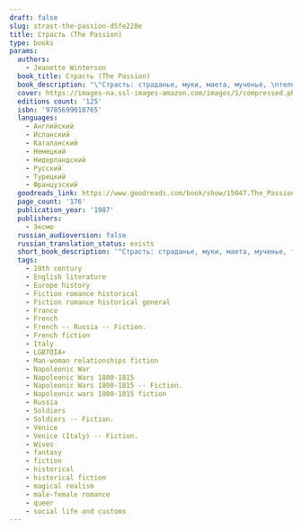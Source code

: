 ```yaml
---
draft: false
slug: strast-the-passion-d5fe228e
title: Страсть (The Passion)
type: books
params:
  authors:
    - Jeanette Winterson
  book_title: Страсть (The Passion)
  book_description: "\"Страсть: страданье, муки, маета, мученье, \nтелесная боль, душевная скорбь, тоска; подвиг, сознательно принятые на \nсебя тяготы, мученичество\". Так нам говорит словарь Даля. Но роман \nДженет Уинтерсон - бесспорной звезды британской литературы конца XX века\n - не только об этом. Страстны влечения пола, азартная игра, война, \nлюбовь к матери и своей стране.\n\nОдин из маленьких шедевров современной европейской литературы, роман `Страсть` - впервые на русском языке.\n\n\"Winterson is a master of her material, a writer in whom great talent deeply abides.\" — Vanity Fair First published to great acclaim in 1987, this arresting, elegant novel from Jeanette Winterson uses Napolean’s Europe as the setting for a tantalizing surrealistic romance between an observer of history and a creature of fantasy. Jeanette Winterson’s novels have established her as one of the most important young writers in world literature. The Passion  is perhaps her most highly acclaimed work, a modern classic that confirms her special claim on the novel. Set during the tumultuous years of the Napoleonic Wars,  The Passion  intertwines the destinies of two remarkable people: Henri, a simple French soldier, who follows Napoleon from glory to Russian ruin; and Villanelle, the red-haired, web-footed daughter of a Venetian boatman, whose husband has gambled away her heart. In Venice’s compound of carnival, chance, and darkness, the pair meet their singular destiny.In her unique and mesmerizing voice, Winterson blends reality with fantasy, dream, and imagination to weave a hypnotic tale with stunning effects."
  cover: https://images-na.ssl-images-amazon.com/images/S/compressed.photo.goodreads.com/books/1203799610i/2885232.jpg
  editions count: '125'
  isbn: '9785699018765'
  languages:
    - Английский
    - Испанский
    - Каталанский
    - Немецкий
    - Нидерландский
    - Русский
    - Турецкий
    - Французский
  goodreads_link: https://www.goodreads.com/book/show/15047.The_Passion
  page_count: '176'
  publication_year: '1987'
  publishers:
    - Эксмо
  russian_audioversion: false
  russian_translation_status: exists
  short_book_description: '"Страсть: страданье, муки, маета, мученье, телесная боль, душевная скорбь, тоска; подвиг, сознательно принятые на себя тяготы, мученичество". Так нам говорит словарь Даля. Но роман Дженет Уинтерсон - бесспорной звезды британской литературы конца XX века - не только об этом...'
  tags:
    - 19th century
    - English literature
    - Europe history
    - Fiction romance historical
    - Fiction romance historical general
    - France
    - French
    - French -- Russia -- Fiction.
    - French fiction
    - Italy
    - LGBTQIA+
    - Man-woman relationships fiction
    - Napoleonic War
    - Napoleonic Wars 1800-1815
    - Napoleonic Wars 1800-1815 -- Fiction.
    - Napoleonic wars 1800-1815 fiction
    - Russia
    - Soldiers
    - Soldiers -- Fiction.
    - Venice
    - Venice (Italy) -- Fiction.
    - Wives
    - fantasy
    - fiction
    - historical
    - historical fiction
    - magical realism
    - male-female romance
    - queer
    - social life and customs
---
```

